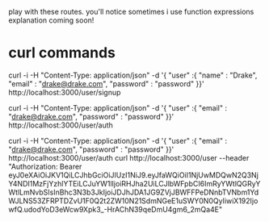 play with these routes. you'll notice sometimes i use function expressions
explanation coming soon!

# curl commands
curl -i -H "Content-Type: application/json" -d '{ "user" :{ "name" : "Drake", "email" : "drake@drake.com", "password" : "password" }}' http://localhost:3000/user/signup

curl -i -H "Content-Type: application/json" -d '{ "user" :{ "email" : "drake@drake.com", "password" : "password" }}' http://localhost:3000/user/auth

curl -i -H "Content-Type: application/json" -d '{ "user" :{ "email" : "drake@drake.com", "password" : "password" }}' http://localhost:3000/user/auth
curl http://localhost:3000/user --header "Authorization: Bearer eyJ0eXAiOiJKV1QiLCJhbGciOiJIUzI1NiJ9.eyJfaWQiOiI1NjUwMDQwN2Q3NjY4NDI1MzFjYzhlYTEiLCJuYW1lIjoiRHJha2UiLCJlbWFpbCI6ImRyYWtlQGRyYWtlLmNvbSIsInBhc3N3b3JkIjoiJDJhJDA1JG9ZVjJBWFFPeDNnbTVNbm1YdWJLNS53ZFRPTDZvU1F0Q2t2ZW10N21SdmNGeE1uSWY0N0QyIiwiX192IjowfQ.udodYoD3eWcw9Xpk3_-HrAChN39qeDmU4gm6_2mQa4E"
